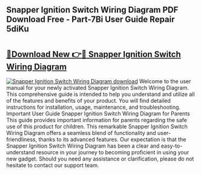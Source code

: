 ## Snapper Ignition Switch Wiring Diagram PDF Download Free - Part-7Bi User Guide Repair 5diKu

# <h2><a href="http://dfm82v8.blite.top/?on=Snapper+Ignition+Switch+Wiring+Diagram">🔗Download New 👉🔴 Snapper Ignition Switch Wiring Diagram</a></h2>

[![Snapper Ignition Switch Wiring Diagram download](https://i.imgur.com/lujVjoI.png)](http://dfm82v8.blite.top/?on=Snapper+Ignition+Switch+Wiring+Diagram)
Welcome to the user manual for your newly activated Snapper Ignition Switch Wiring Diagram. This comprehensive guide is intended to help you understand and utilize all of the features and benefits of your product. You will find detailed instructions for installation, usage, maintenance, and troubleshooting. Important User Guide Snapper Ignition Switch Wiring Diagram for Parents This guide provides important information for parents regarding the safe use of this product for children. This remarkable Snapper Ignition Switch Wiring Diagram offers a seamless blend of functionality and user-friendliness, thanks to its advanced features. Our expectation is that the Snapper Ignition Switch Wiring Diagram has been a clear and easy-to-understand resource in your journey to becoming proficient in using your new gadget. Should you need any assistance or clarification, please do not hesitate to contact our support team.
